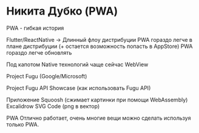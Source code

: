 # Никита Дубко (PWA)

PWA - гибкая история

Flutter/ReactNative -> Длинный флоу дистрибуции
PWA гораздо легче в плане дистрибуции (+ остается возможность попасть в AppStore)
PWA гораздо легче обновлять

Под капотом Native технологий чаще сейчас WebView

Project Fugu (Google/Microsoft)

Project Fugu API Showcase (как использовать Fugu API)

Приложение Squoosh (сжимает картинки при помощи WebAssembly)
Excalidrow
SVG Code (png в вектор)

PWA Отлично работает, очень многие вещи можно сделать используя только PWA.
